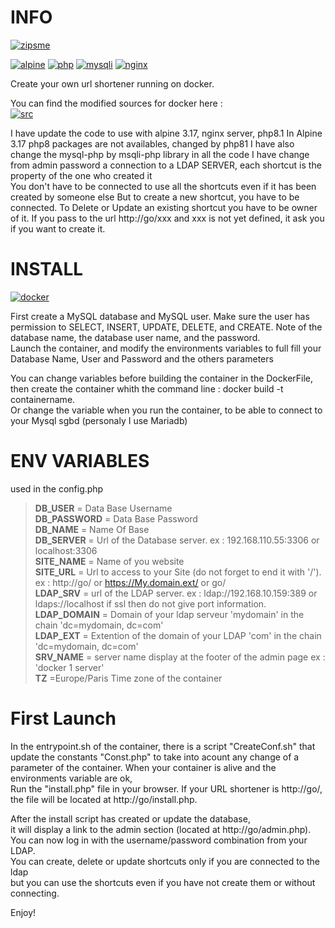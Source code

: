 # INFO 
[![zipsme](https://img.shields.io/static/v1?label=based_on&message=zipsme&color=blue)](https://github.com/zipsme/zipsme)

[![alpine](https://img.shields.io/static/v1?label=using&message=alpine3.17&color=orange)](https://alpinelinux.org)
[![php](https://img.shields.io/static/v1?label=using&message=php-8.1&color=orange)](link=https://www.php.net)
[![mysqli](https://img.shields.io/static/v1?label=using&message=mysqli-php&color=orange)](https://www.php.net/manual/en/class.mysqli)
[![nginx](https://img.shields.io/static/v1?label=using&message=nginx&color=orange)](https://www.nginx.com,float="left")

Create your own url shortener running on docker. 

You can find the modified sources for docker here :  
[![src](https://img.shields.io/static/v1?label=sources&message=zipsme_for_docker&color=green)](link=https://github.com/Goodlinux/zipsme)

I have update the code to use with alpine 3.17, nginx server, php8.1 
In Alpine 3.17 php8 packages are not availables, changed by php81 
I have also change the mysql-php by msqli-php library in all the code
I have change from admin password a connection to a LDAP SERVER, each shortcut is the property of the one who created it  
You don't have to be connected to use all the shortcuts even if it has been created by someone else 
But to create a new shortcut, you have to be connected. 
To Delete or Update an existing shortcut you have to be owner of it. 
If you pass to the url http://go/xxx and xxx is not yet defined, it ask you if you want to create it. 

# INSTALL 
[![docker](https://img.shields.io/static/v1?label=docker&message=zipsme&color=green)](https://hub.docker.com/r/goodlinux/zipsme) 
 
 First create a MySQL database and MySQL user.
 Make sure the user has permission to SELECT, INSERT, UPDATE, DELETE, and CREATE. 
 Note of the database name, the database user name, and the password.  
 Launch the container, and modify the environments variables to full fill your
 Database Name, User and Password and the others parameters
 
 You can change variables before building the container in the DockerFile, 
 then create the container whith the command line : docker build -t containername.     
 Or change the variable when you run the container, to be able to connect to your Mysql sgbd (personaly I use Mariadb) 

# ENV VARIABLES  
 used in the config.php  
 
 > **DB_USER** = Data Base Username  
 > **DB_PASSWORD** = Data Base Password  
 > **DB_NAME** = Name Of Base   
 > **DB_SERVER** = Url of the Database server. ex : 192.168.110.55:3306 or localhost:3306  
 > **SITE_NAME** = Name of you website  
 > **SITE_URL** = Url to access to your Site (do not forget to end it with '/'). ex : http://go/ or https://My.domain.ext/  or go/  
 > **LDAP_SRV** = url of the LDAP server. ex : ldap://192.168.10.159:389 or ldaps://localhost if ssl then do not give port information.     
 > **LDAP_DOMAIN** = Domain of your ldap serveur 'mydomain' in the chain 'dc=mydomain, dc=com'    
 > **LDAP_EXT** = Extention of the domain of your LDAP 'com' in the chain 'dc=mydomain, dc=com'  
 > **SRV_NAME** = server name display at the footer of the admin page ex : 'docker 1 server'  
 > **TZ** =Europe/Paris  Time zone of the container
 
# First Launch 
 In the entrypoint.sh of the container, there is a script "CreateConf.sh" that update the constants "Const.php"
 to take into acount any change of a parameter of the container.
 When your container is alive and the environments variable are ok,  
 Run the "install.php" file in your browser. If your URL shortener is http://go/,  
 the file will be located at http://go/install.php.  

 After the install script has created or update the database,  
 it will display a link to the admin section (located at http://go/admin.php).  
 You can now log in with the username/password combination from your LDAP.  
 You can create, delete or update shortcuts only if you are connected to the ldap  
 but you can use the shortcuts even if you have not create them or without connecting.  

 Enjoy!
